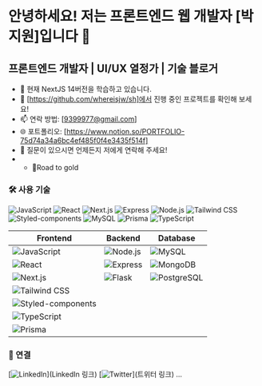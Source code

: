 # 안녕하세요! 저는 프론트엔드 웹 개발자 [박지원]입니다 👋

## 프론트엔드 개발자 | UI/UX 열정가 | 기술 블로거

- 🌱 현재 NextJS 14버전을 학습하고 있습니다.
- 🔭 [https://github.com/whereisjw/sh]에서 진행 중인 프로젝트를 확인해 보세요!
- 📫 연락 방법: [9399977@gmail.com]
- 🌐 포트폴리오: [https://www.notion.so/PORTFOLIO-75d74a34a6bc4ef485f0f4e3435f514f]
- 💬 질문이 있으시면 언제든지 저에게 연락해 주세요!
- - 🥇Road to gold

### 🛠 사용 기술

![JavaScript](https://img.shields.io/badge/-JavaScript-F7DF1E?style=flat-square&logo=javascript&logoColor=black)
![React](https://img.shields.io/badge/-React-61DAFB?style=flat-square&logo=react&logoColor=white)
![Next.js](https://img.shields.io/badge/-Next.js-000000?style=flat-square&logo=next.js&logoColor=white)
![Express](https://img.shields.io/badge/-Express-000000?style=flat-square&logo=express&logoColor=white)
![Node.js](https://img.shields.io/badge/-Node.js-339933?style=flat-square&logo=node.js&logoColor=white)
![Tailwind CSS](https://img.shields.io/badge/-Tailwind_CSS-38B2AC?style=flat-square&logo=tailwind-css&logoColor=white)
![Styled-components](https://img.shields.io/badge/-Styled_components-DB7093?style=flat-square&logo=styled-components&logoColor=white)
![MySQL](https://img.shields.io/badge/-MySQL-4479A1?style=flat-square&logo=mysql&logoColor=white)
![Prisma](https://img.shields.io/badge/-Prisma-3982CE?style=flat-square&logo=prisma&logoColor=white)
![TypeScript](https://img.shields.io/badge/-TypeScript-3178C6?style=flat-square&logo=typescript&logoColor=white)


 | Frontend         | Backend        | Database       |
|------------------|----------------|----------------|
| ![JavaScript](https://img.shields.io/badge/-JavaScript-F7DF1E?style=flat-square&logo=javascript&logoColor=black) | ![Node.js](https://img.shields.io/badge/-Node.js-339933?style=flat-square&logo=node.js&logoColor=white) | ![MySQL](https://img.shields.io/badge/-MySQL-4479A1?style=flat-square&logo=mysql&logoColor=white) |
| ![React](https://img.shields.io/badge/-React-61DAFB?style=flat-square&logo=react&logoColor=white) | ![Express](https://img.shields.io/badge/-Express-000000?style=flat-square&logo=express&logoColor=white) | ![MongoDB](https://img.shields.io/badge/-MongoDB-47A248?style=flat-square&logo=mongodb&logoColor=white) |
| ![Next.js](https://img.shields.io/badge/-Next.js-000000?style=flat-square&logo=next.js&logoColor=white) | ![Flask](https://img.shields.io/badge/-Flask-000000?style=flat-square&logo=flask&logoColor=white) | ![PostgreSQL](https://img.shields.io/badge/-PostgreSQL-336791?style=flat-square&logo=postgresql&logoColor=white) |
| ![Tailwind CSS](https://img.shields.io/badge/-Tailwind_CSS-38B2AC?style=flat-square&logo=tailwind-css&logoColor=white) |  |  |
| ![Styled-components](https://img.shields.io/badge/-Styled_components-DB7093?style=flat-square&logo=styled-components&logoColor=white) |  |  |
| ![TypeScript](https://img.shields.io/badge/-TypeScript-3178C6?style=flat-square&logo=typescript&logoColor=white) |  |  |
| ![Prisma](https://img.shields.io/badge/-Prisma-3982CE?style=flat-square&logo=prisma&logoColor=white) |  |  |


### 🤝 연결

[![LinkedIn](https://img.shields.io/badge/-LinkedIn-0077B5?style=flat-square&logo=linkedin&logoColor=white)](LinkedIn 링크)
[![Twitter](https://img.shields.io/badge/-Twitter-1DA1F2?style=flat-square&logo=twitter&logoColor=white)](트위터 링크)
...

